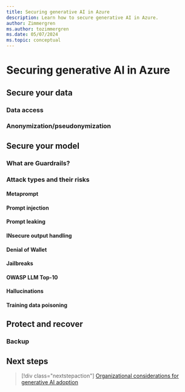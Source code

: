 ```yaml
---
title: Securing generative AI in Azure
description: Learn how to secure generative AI in Azure.
author: Zimmergren
ms.author: tozimmergren
ms.date: 05/07/2024
ms.topic: conceptual
---
```


# Securing generative AI in Azure

## Secure your data

### Data access

### Anonymization/pseudonymization

## Secure your model

### What are Guardrails?

### Attack types and their risks

#### Metaprompt

#### Prompt injection

#### Prompt leaking

#### INsecure output handling

#### Denial of Wallet

#### Jailbreaks

#### OWASP LLM Top-10

#### Hallucinations

#### Training data poisoning

## Protect and recover

### Backup

## Next steps

> [!div class="nextstepaction"]
> [Organizational considerations for generative AI adoption](./organize.md)
